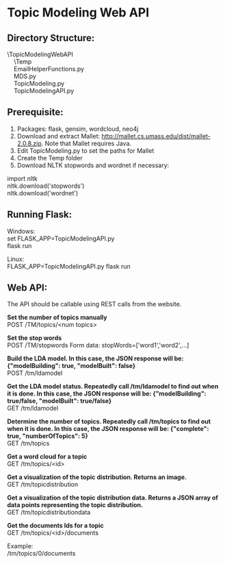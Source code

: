 # Topic Modeling Web API

## Directory Structure:


\TopicModelingWebAPI<br>
&nbsp;&nbsp;&nbsp;&nbsp;\Temp<br>
&nbsp;&nbsp;&nbsp;&nbsp;EmailHelperFunctions.py<br>
&nbsp;&nbsp;&nbsp;&nbsp;MDS.py<br>
&nbsp;&nbsp;&nbsp;&nbsp;TopicModeling.py<br>
&nbsp;&nbsp;&nbsp;&nbsp;TopicModelingAPI.py<br>

## Prerequisite:
1. Packages: flask, gensim, wordcloud, neo4j
2. Download and extract Mallet: http://mallet.cs.umass.edu/dist/mallet-2.0.8.zip.  Note that Mallet requires Java.
3. Edit TopicModeling.py to set the paths for Mallet
4. Create the Temp folder
5. Download NLTK stopwords and wordnet if necessary:

import nltk<br>
nltk.download('stopwords')<br>
nltk.download('wordnet')<br>

## Running Flask:

Windows:<br>
set FLASK_APP=TopicModelingAPI.py<br>
flask run<br>

Linux:<br>
FLASK_APP=TopicModelingAPI.py flask run<br>

## Web API:

The API should be callable using REST calls from the website.

**Set the number of topics manually**<br>
POST	/TM/topics/\<num topics\>

**Set the stop words**<br>
POST	/TM/stopwords
Form data: stopWords=['word1','word2',...]

**Build the LDA model. In this case, the JSON response will be: {"modelBuilding": true, "modelBuilt": false}**<br>
POST	/tm/ldamodel<br>

**Get the LDA model status. Repeatedly call /tm/ldamodel to find out when it is done. In this case, the JSON response will be: {"modelBuilding": true/false, "modelBuilt": true/false}**<br>
GET	/tm/ldamodel<br>

**Determine the number of topics.  Repeatedly call /tm/topics to find out when it is done. In this case, the JSON response will be: {"complete": true, "numberOfTopics": 5}**<br>
GET	/tm/topics<br>

**Get a word cloud for a topic**<br>
GET	/tm/topics/\<id\>

**Get a visualization of the topic distribution. Returns an image.**<br>
GET	/tm/topicdistribution<br>

**Get a visualization of the topic distribution data. Returns a JSON array of data points representing the topic distribution.**<br>
GET	/tm/topicdistributiondata<br>

**Get the documents Ids for a topic**<br>
GET	/tm/topics/\<id\>/documents

Example:<br>
/tm/topics/0/documents
